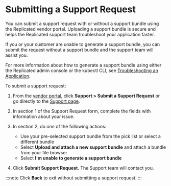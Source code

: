 # Submitting a Support Request

You can submit a support request with or without a support bundle using the Replicated vendor portal. Uploading a support bundle is secure and helps the Replicated support team troubleshoot your application faster.

If you or your customer are unable to generate a support bundle, you can submit the request without a support bundle and the support team will assist you.

For more information about how to generate a support bundle using either the Replicated admin console or the kubectl CLI, see [Troubleshooting an Application](https://docs.replicated.com/enterprise/troubleshooting-an-app).

To submit a support request:

1. From the [vendor portal](https://vendor.replicated.com), click **Support > Submit a Support Request** or go directly to the [Support page](https://vendor.replicated.com/support).

1. In section 1 of the Support Request form, complete the fields with information about your issue.

1. In section 2, do _one_ of the following actions:

    - Use your pre-selected support bundle from the pick list or select a different bundle
    - Select **Upload and attach a new support bundle** and attach a bundle from your file browser
    - Select **I'm unable to generate a support bundle**

1. Click **Submit Support Request**. The Support team will contact you.

  :::note
  Click **Back** to exit without submitting a support request.
  :::
